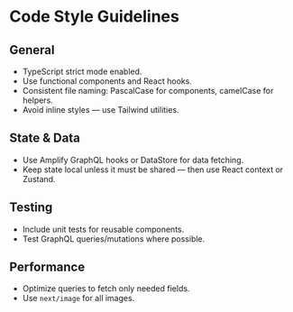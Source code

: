 # Code Style Guidelines

## General
- TypeScript strict mode enabled.
- Use functional components and React hooks.
- Consistent file naming: PascalCase for components, camelCase for helpers.
- Avoid inline styles — use Tailwind utilities.

## State & Data
- Use Amplify GraphQL hooks or DataStore for data fetching.
- Keep state local unless it must be shared — then use React context or Zustand.

## Testing
- Include unit tests for reusable components.
- Test GraphQL queries/mutations where possible.

## Performance
- Optimize queries to fetch only needed fields.
- Use `next/image` for all images.
